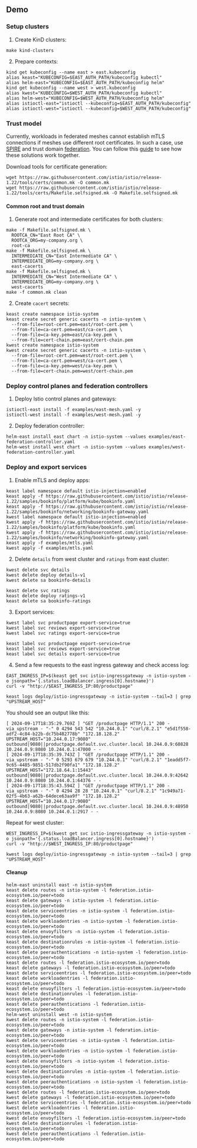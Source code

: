 ## Demo

### Setup clusters

1. Create KinD clusters:
```shell
make kind-clusters
```

2. Prepare contexts:
```shell
kind get kubeconfig --name east > east.kubeconfig
alias keast="KUBECONFIG=$EAST_AUTH_PATH/kubeconfig kubectl"
alias helm-east="KUBECONFIG=$EAST_AUTH_PATH/kubeconfig helm"
kind get kubeconfig --name west > west.kubeconfig
alias kwest="KUBECONFIG=$WEST_AUTH_PATH/kubeconfig kubectl"
alias helm-west="KUBECONFIG=$WEST_AUTH_PATH/kubeconfig helm"
alias istioctl-east="istioctl --kubeconfig=$EAST_AUTH_PATH/kubeconfig"
alias istioctl-west="istioctl --kubeconfig=$WEST_AUTH_PATH/kubeconfig"
```

### Trust model

Currently, workloads in federated meshes cannot establish mTLS connections if meshes use different root certificates.
In such a case, use [SPIRE](https://spiffe.io/docs/latest/spire-about/) and trust domain [federation](https://spiffe.io/docs/latest/architecture/federation/readme/).
You can follow this [guide](spire/README.md) to see how these solutions work together.

Download tools for certificate generation:
```shell
wget https://raw.githubusercontent.com/istio/istio/release-1.22/tools/certs/common.mk -O common.mk
wget https://raw.githubusercontent.com/istio/istio/release-1.22/tools/certs/Makefile.selfsigned.mk -O Makefile.selfsigned.mk
```

#### Common root and trust domain

1. Generate root and intermediate certificates for both clusters:
```shell
make -f Makefile.selfsigned.mk \
  ROOTCA_CN="East Root CA" \
  ROOTCA_ORG=my-company.org \
  root-ca
make -f Makefile.selfsigned.mk \
  INTERMEDIATE_CN="East Intermediate CA" \
  INTERMEDIATE_ORG=my-company.org \
  east-cacerts
make -f Makefile.selfsigned.mk \
  INTERMEDIATE_CN="West Intermediate CA" \
  INTERMEDIATE_ORG=my-company.org \
  west-cacerts
make -f common.mk clean
```

2. Create `cacert` secrets:
```shell
keast create namespace istio-system
keast create secret generic cacerts -n istio-system \
  --from-file=root-cert.pem=east/root-cert.pem \
  --from-file=ca-cert.pem=east/ca-cert.pem \
  --from-file=ca-key.pem=east/ca-key.pem \
  --from-file=cert-chain.pem=east/cert-chain.pem
kwest create namespace istio-system
kwest create secret generic cacerts -n istio-system \
  --from-file=root-cert.pem=west/root-cert.pem \
  --from-file=ca-cert.pem=west/ca-cert.pem \
  --from-file=ca-key.pem=west/ca-key.pem \
  --from-file=cert-chain.pem=west/cert-chain.pem
```

### Deploy control planes and federation controllers

1. Deploy Istio control planes and gateways:
```shell
istioctl-east install -f examples/east-mesh.yaml -y
istioctl-west install -f examples/west-mesh.yaml -y
```

2. Deploy federation controller:
```shell
helm-east install east chart -n istio-system --values examples/east-federation-controller.yaml
helm-west install west chart -n istio-system --values examples/west-federation-controller.yaml
```

### Deploy and export services

1. Enable mTLS and deploy apps:
```shell
keast label namespace default istio-injection=enabled
keast apply -f https://raw.githubusercontent.com/istio/istio/release-1.22/samples/bookinfo/platform/kube/bookinfo.yaml
keast apply -f https://raw.githubusercontent.com/istio/istio/release-1.22/samples/bookinfo/networking/bookinfo-gateway.yaml
kwest label namespace default istio-injection=enabled
kwest apply -f https://raw.githubusercontent.com/istio/istio/release-1.22/samples/bookinfo/platform/kube/bookinfo.yaml
kwest apply -f https://raw.githubusercontent.com/istio/istio/release-1.22/samples/bookinfo/networking/bookinfo-gateway.yaml
keast apply -f examples/mtls.yaml
kwest apply -f examples/mtls.yaml
```

2. Delete `details` from west cluster and `ratings` from east cluster:
```shell
kwest delete svc details
kwest delete deploy details-v1
kwest delete sa bookinfo-details
```
```shell
keast delete svc ratings
keast delete deploy ratings-v1
keast delete sa bookinfo-ratings
```

3. Export services:
```shell
kwest label svc productpage export-service=true
kwest label svc reviews export-service=true
kwest label svc ratings export-service=true
```
```shell
keast label svc productpage export-service=true
keast label svc reviews export-service=true
keast label svc details export-service=true
```

4. Send a few requests to the east ingress gateway and check access log:
```shell
EAST_INGRESS_IP=$(keast get svc istio-ingressgateway -n istio-system -o jsonpath='{.status.loadBalancer.ingress[0].hostname}')
curl -v "http://$EAST_INGRESS_IP:80/productpage"
```
```shell
keast logs deploy/istio-ingressgateway -n istio-system --tail=3 | grep "UPSTREAM_HOST"
```
You should see an output like this:
```shell
[ 2024-09-17T18:35:29.769Z ] "GET /productpage HTTP/1.1" 200 - via_upstream - "-" 0 4294 543 542 "10.244.0.1" "curl/8.2.1" "e5d1f558-adf2-4c84-b22b-dc75b482778b" "172.18.128.2" UPSTREAM_HOST="10.244.0.17:9080" outbound|9080||productpage.default.svc.cluster.local 10.244.0.9:60828 10.244.0.9:8080 10.244.0.1:47000 - -
[ 2024-09-17T18:35:39.743Z ] "GET /productpage HTTP/1.1" 200 - via_upstream - "-" 0 5293 679 679 "10.244.0.1" "curl/8.2.1" "1eadd5f7-9c65-4485-9851-517db2f90fa1" "172.18.128.2" UPSTREAM_HOST="172.18.64.1:15443" outbound|9080||productpage.default.svc.cluster.local 10.244.0.9:42642 10.244.0.9:8080 10.244.0.1:64376 - -
[ 2024-09-17T18:35:43.594Z ] "GET /productpage HTTP/1.1" 200 - via_upstream - "-" 0 4294 28 28 "10.244.0.1" "curl/8.2.1" "1c949a71-02f5-4b63-a62b-64dece63aa9f" "172.18.128.2" UPSTREAM_HOST="10.244.0.17:9080" outbound|9080||productpage.default.svc.cluster.local 10.244.0.9:48950 10.244.0.9:8080 10.244.0.1:2917 - -
```

Repeat for west cluster:
```shell
WEST_INGRESS_IP=$(kwest get svc istio-ingressgateway -n istio-system -o jsonpath='{.status.loadBalancer.ingress[0].hostname}')
curl -v "http://$WEST_INGRESS_IP:80/productpage"
```
```shell
kwest logs deploy/istio-ingressgateway -n istio-system --tail=3 | grep "UPSTREAM_HOST"
```

#### Cleanup

```shell
helm-east uninstall east -n istio-system
keast delete routes -n istio-system -l federation.istio-ecosystem.io/peer=todo  
keast delete gateways -n istio-system -l federation.istio-ecosystem.io/peer=todo
keast delete serviceentries -n istio-system -l federation.istio-ecosystem.io/peer=todo
keast delete workloadentries -n istio-system -l federation.istio-ecosystem.io/peer=todo
keast delete envoyfilters -n istio-system -l federation.istio-ecosystem.io/peer=todo  
keast delete destinationrules -n istio-system -l federation.istio-ecosystem.io/peer=todo  
keast delete peerauthentications -n istio-system -l federation.istio-ecosystem.io/peer=todo
keast delete routes -l federation.istio-ecosystem.io/peer=todo  
keast delete gateways -l federation.istio-ecosystem.io/peer=todo
keast delete serviceentries -l federation.istio-ecosystem.io/peer=todo
keast delete workloadentries -l federation.istio-ecosystem.io/peer=todo
keast delete envoyfilters -l federation.istio-ecosystem.io/peer=todo  
keast delete destinationrules -l federation.istio-ecosystem.io/peer=todo  
keast delete peerauthentications -l federation.istio-ecosystem.io/peer=todo
helm-west uninstall west -n istio-system
kwest delete routes -n istio-system -l federation.istio-ecosystem.io/peer=todo  
kwest delete gateways -n istio-system -l federation.istio-ecosystem.io/peer=todo
kwest delete serviceentries -n istio-system -l federation.istio-ecosystem.io/peer=todo
kwest delete workloadentries -n istio-system -l federation.istio-ecosystem.io/peer=todo
kwest delete envoyfilters -n istio-system -l federation.istio-ecosystem.io/peer=todo  
kwest delete destinationrules -n istio-system -l federation.istio-ecosystem.io/peer=todo  
kwest delete peerauthentications -n istio-system -l federation.istio-ecosystem.io/peer=todo
kwest delete routes -l federation.istio-ecosystem.io/peer=todo  
kwest delete gateways -l federation.istio-ecosystem.io/peer=todo
kwest delete serviceentries -l federation.istio-ecosystem.io/peer=todo
kwest delete workloadentries -l federation.istio-ecosystem.io/peer=todo
kwest delete envoyfilters -l federation.istio-ecosystem.io/peer=todo  
kwest delete destinationrules -l federation.istio-ecosystem.io/peer=todo  
kwest delete peerauthentications -l federation.istio-ecosystem.io/peer=todo
```
